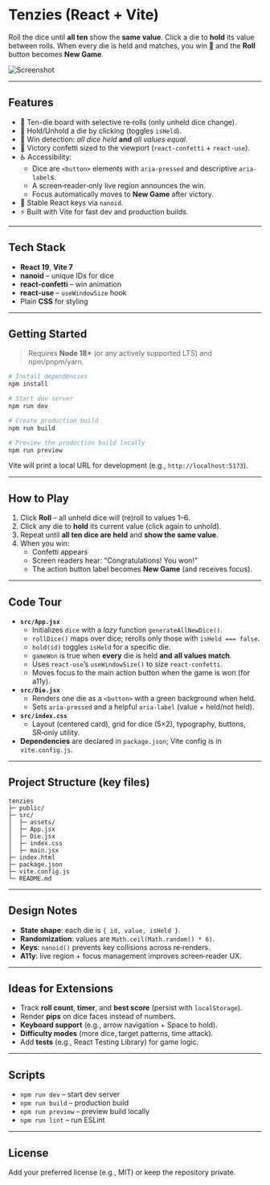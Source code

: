 # Tenzies (React + Vite)

Roll the dice until **all ten** show the **same value**. Click a die to **hold** its value between rolls. When every die is held and matches, you win 🎉 and the **Roll** button becomes **New Game**.

![Screenshot](./screenshot.png)

---

## Features

- 🎲 Ten-die board with selective re‑rolls (only unheld dice change).
- 📌 Hold/Unhold a die by clicking (toggles `isHeld`).
- 🏁 Win detection: _all dice held_ **and** _all values equal_.
- 🎉 Victory confetti sized to the viewport (`react-confetti` + `react-use`).
- ♿️ Accessibility:
  - Dice are `<button>` elements with `aria-pressed` and descriptive `aria-label`s.
  - A screen‑reader‑only live region announces the win.
  - Focus automatically moves to **New Game** after victory.
- 🔑 Stable React keys via `nanoid`.
- ⚡️ Built with Vite for fast dev and production builds.

---

## Tech Stack

- **React 19**, **Vite 7**
- **nanoid** – unique IDs for dice
- **react-confetti** – win animation
- **react-use** – `useWindowSize` hook
- Plain **CSS** for styling

---

## Getting Started

> Requires **Node 18+** (or any actively supported LTS) and npm/pnpm/yarn.

```bash
# Install dependencies
npm install

# Start dev server
npm run dev

# Create production build
npm run build

# Preview the production build locally
npm run preview
```

Vite will print a local URL for development (e.g., `http://localhost:5173`).

---

## How to Play

1. Click **Roll** – all unheld dice will (re)roll to values 1–6.
2. Click any die to **hold** its current value (click again to unhold).
3. Repeat until **all ten dice are held** and **show the same value**.
4. When you win:
   - Confetti appears
   - Screen readers hear: “Congratulations! You won!”
   - The action button label becomes **New Game** (and receives focus).

---

## Code Tour

- **`src/App.jsx`**
  - Initializes `dice` with a _lazy_ function `generateAllNewDice()`.
  - `rollDice()` maps over dice; rerolls only those with `isHeld === false`.
  - `hold(id)` toggles `isHeld` for a specific die.
  - `gameWon` is true when **every** die is held **and** **all values match**.
  - Uses `react-use`’s `useWindowSize()` to size `react-confetti`.
  - Moves focus to the main action button when the game is won (for a11y).
- **`src/Die.jsx`**
  - Renders one die as a `<button>` with a green background when held.
  - Sets `aria-pressed` and a helpful `aria-label` (value + held/not held).
- **`src/index.css`**
  - Layout (centered card), grid for dice (5×2), typography, buttons, SR‑only utility.
- **Dependencies** are declared in `package.json`; Vite config is in `vite.config.js`.

---

## Project Structure (key files)

```
tenzies
├─ public/
├─ src/
│  ├─ assets/
│  ├─ App.jsx
│  ├─ Die.jsx
│  ├─ index.css
│  ├─ main.jsx
├─ index.html
├─ package.json
├─ vite.config.js
└─ README.md
```

---

## Design Notes

- **State shape**: each die is `{ id, value, isHeld }`.
- **Randomization**: values are `Math.ceil(Math.random() * 6)`.
- **Keys**: `nanoid()` prevents key collisions across re‑renders.
- **A11y**: live region + focus management improves screen‑reader UX.

---

## Ideas for Extensions

- Track **roll count**, **timer**, and **best score** (persist with `localStorage`).
- Render **pips** on dice faces instead of numbers.
- **Keyboard support** (e.g., arrow navigation + Space to hold).
- **Difficulty modes** (more dice, target patterns, time attack).
- Add **tests** (e.g., React Testing Library) for game logic.

---

## Scripts

- `npm run dev` – start dev server
- `npm run build` – production build
- `npm run preview` – preview build locally
- `npm run lint` – run ESLint

---

## License

Add your preferred license (e.g., MIT) or keep the repository private.
